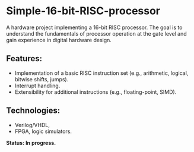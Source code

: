 # Simple-16-bit-RISC-processor
A hardware project implementing a 16-bit RISC processor. The goal is to understand the fundamentals of processor operation at the gate level and gain experience in digital hardware design.
## Features:
* Implementation of a basic RISC instruction set (e.g., arithmetic, logical, bitwise shifts, jumps).
* Interrupt handling.
* Extensibility for additional instructions (e.g., floating-point, SIMD).
## Technologies: 
* Verilog/VHDL,
* FPGA, logic simulators.

**Status: In progress.**

